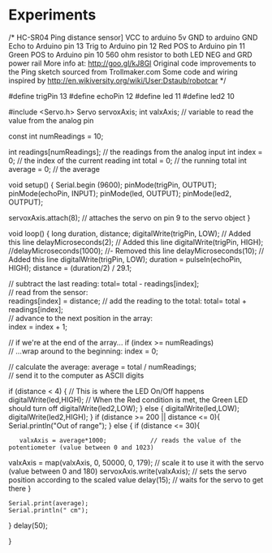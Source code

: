 Experiments
===========
/*
HC-SR04 Ping distance sensor]
VCC to arduino 5v GND to arduino GND
Echo to Arduino pin 13 Trig to Arduino pin 12
Red POS to Arduino pin 11
Green POS to Arduino pin 10
560 ohm resistor to both LED NEG and GRD power rail
More info at: http://goo.gl/kJ8Gl
Original code improvements to the Ping sketch sourced from Trollmaker.com
Some code and wiring inspired by http://en.wikiversity.org/wiki/User:Dstaub/robotcar
*/



#define trigPin 13
#define echoPin 12
#define led 11
#define led2 10

#include <Servo.h> 
Servo servoxAxis;
int valxAxis;    // variable to read the value from the analog pin 


const int numReadings = 10;

int readings[numReadings];      // the readings from the analog input
int index = 0;                  // the index of the current reading
int total = 0;                  // the running total
int average = 0;                // the average





void setup() {
  Serial.begin (9600);
  pinMode(trigPin, OUTPUT);
  pinMode(echoPin, INPUT);
  pinMode(led, OUTPUT);
  pinMode(led2, OUTPUT);
  
  servoxAxis.attach(8);  // attaches the servo on pin 9 to the servo object 
}

void loop() {
  long duration, distance;
  digitalWrite(trigPin, LOW);  // Added this line
  delayMicroseconds(2); // Added this line
  digitalWrite(trigPin, HIGH);
  //delayMicroseconds(1000); //- Removed this line
  delayMicroseconds(10); // Added this line
  digitalWrite(trigPin, LOW);
  duration = pulseIn(echoPin, HIGH);
  distance = (duration/2) / 29.1;
  
  
   // subtract the last reading:
  total= total - readings[index];         
  // read from the sensor:  
  readings[index] = distance;
  // add the reading to the total:
  total= total + readings[index];       
  // advance to the next position in the array:  
  index = index + 1;                    

  // if we're at the end of the array...
  if (index >= numReadings)              
    // ...wrap around to the beginning: 
    index = 0;                           

  // calculate the average:
  average = total / numReadings;         
  // send it to the computer as ASCII digits
  
  
  
  if (distance < 4) {  // This is where the LED On/Off happens
    digitalWrite(led,HIGH); // When the Red condition is met, the Green LED should turn off
  digitalWrite(led2,LOW);
}
  else {
    digitalWrite(led,LOW);
    digitalWrite(led2,HIGH);
  }
  if (distance >= 200 || distance <= 0){
    Serial.println("Out of range");
  }
  else {
    if (distance <= 30){
      
       valxAxis = average*1000;            // reads the value of the potentiometer (value between 0 and 1023) 
  valxAxis = map(valxAxis, 0, 50000, 0, 179);     // scale it to use it with the servo (value between 0 and 180) 
  servoxAxis.write(valxAxis);                  // sets the servo position according to the scaled value 
  delay(15);                           // waits for the servo to get there 
    }
  
    
    Serial.print(average);   
    Serial.println(" cm");
  }
  delay(50);
  
}
